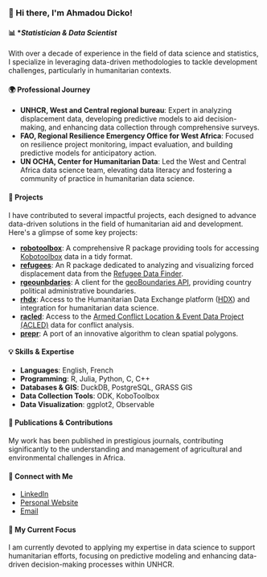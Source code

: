 ### 👋 Hi there, I'm Ahmadou Dicko!

#### 📊 **Statistician & Data Scientist*

With over a decade of experience in the field of data science and statistics, I specialize in leveraging data-driven methodologies to tackle development challenges, particularly in humanitarian contexts.

#### 🌍 **Professional Journey**
- **UNHCR, West and Central regional bureau**: Expert in analyzing displacement data, developing predictive models to aid decision-making, and enhancing data collection through comprehensive surveys.
- **FAO, Regional Resilience Emergency Office for West Africa**: Focused on resilience project monitoring, impact evaluation, and building predictive models for anticipatory action.
- **UN OCHA, Center for Humanitarian Data**: Led the West and Central Africa data science team, elevating data literacy and fostering a community of practice in humanitarian data science.


#### 🚀 **Projects**

I have contributed to several impactful projects, each designed to advance data-driven solutions in the field of humanitarian aid and development.
Here's a glimpse of some key projects:

- [**robotoolbox**](https://CRAN.R-project.org/package=robotoolbox): A comprehensive R package providing tools for accessing [Kobotoolbox](https://www.kobotoolbox.org) data in a tidy format.
- [**refugees**](https://CRAN.R-project.org/package=refugees): An R package dedicated to analyzing and visualizing forced displacement data from the [Refugee Data Finder](https://www.unhcr.org/refugee-statistics/download/).
- [**rgeounbdaries**](https://github.com/wmgeolab/rgeoboundaries): A client for the [geoBoundaries API](https://www.geoboundaries.org/), providing country political administrative boundaries.
- [**rhdx**](https://gitlab.com/dickoa/rhdx): Access to the Humanitarian Data Exchange platform ([HDX](https://data.humdata.org)) and integration for humanitarian data science.
- [**racled**](https://gitlab.com/dickoa/racled): Access to the [Armed Conflict Location & Event Data Project (ACLED)](https://acleddata.com/) data for conflict analysis.
- [**prepr**](https://gitlab.com/dickoa/prepr): A port of an innovative algorithm to clean spatial polygons.

#### 💡 **Skills & Expertise**
- **Languages**: English, French
- **Programming**: R, Julia, Python, C, C++
- **Databases & GIS**: DuckDB, PostgreSQL, GRASS GIS
- **Data Collection Tools**: ODK, KoboToolbox
- **Data Visualization**: ggplot2, Observable

#### 📝 **Publications & Contributions**
My work has been published in prestigious journals, contributing significantly to the understanding and management of agricultural and environmental challenges in Africa.

#### 🤝 **Connect with Me**
- [LinkedIn](https://www.linkedin.com/in/ahmadoudicko)
- [Personal Website](https://ahmadoudicko.com)
- [Email](mailto:mail@ahmadoudicko.com)

#### 🌱 **My Current Focus**
I am currently devoted to applying my expertise in data science to support humanitarian efforts, focusing on predictive modeling and enhancing data-driven decision-making processes within UNHCR.
